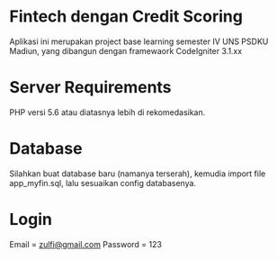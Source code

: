 # Fintech dengan Credit Scoring

Aplikasi ini merupakan project base learning semester IV UNS PSDKU Madiun, yang dibangun dengan framewaork CodeIgniter 3.1.xx

# Server Requirements

PHP versi 5.6 atau diatasnya lebih di rekomedasikan.

# Database

Silahkan buat database baru (namanya terserah), kemudia import file app_myfin.sql,
lalu sesuaikan config databasenya.

# Login

Email    = zulfi@gmail.com 
Password = 123